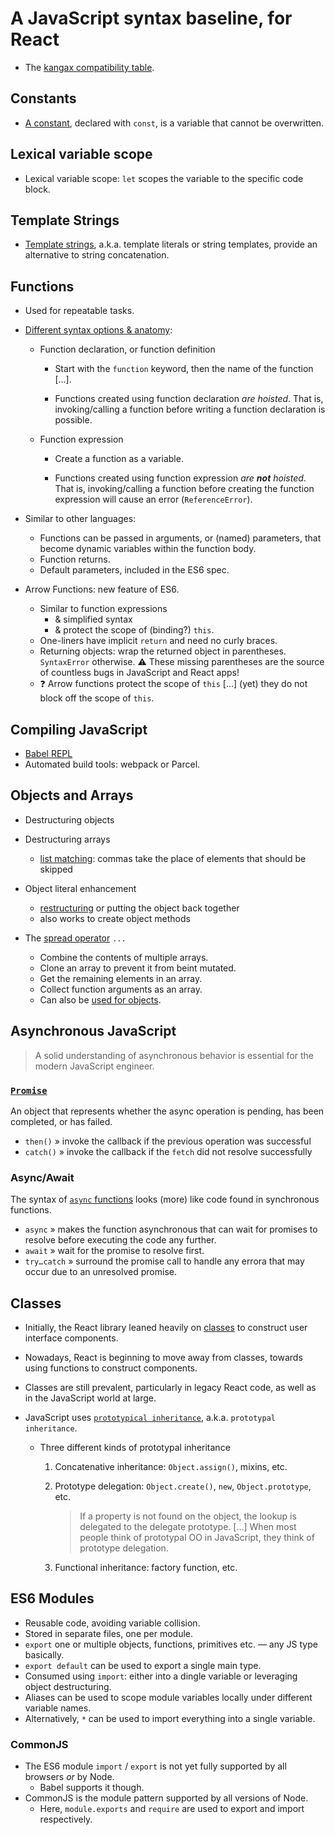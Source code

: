 # A JavaScript syntax baseline, for React

- The [kangax compatibility table].

## Constants

- [A constant], declared with `const`, is a variable that cannot be overwritten.

## Lexical variable scope

- Lexical variable scope: `let` scopes the variable to the specific code block.

## Template Strings

- [Template strings], a.k.a. template literals or string templates, provide an alternative to string concatenation.

## Functions

- Used for repeatable tasks.

- [Different syntax options & anatomy]:

  - Function declaration, or function definition

    - Start with the `function` keyword, then the name of the function […].

    - Functions created using function declaration _are hoisted_.
      That is, invoking/calling a function before writing a function declaration is possible.

  - Function expression

    - Create a function as a variable.

    - Functions created using function expression _are **not** hoisted_.
      That is, invoking/calling a function before creating the function expression will cause an error (`ReferenceError`).

- Similar to other languages:

  - Functions can be passed in arguments, or (named) parameters, that become dynamic variables within the function body.
  - Function returns.
  - Default parameters, included in the ES6 spec.

- Arrow Functions: new feature of ES6.

  - Similar to function expressions
    - & simplified syntax
    - & protect the scope of (binding?) `this`.
  - One-liners have implicit `return` and need no curly braces.
  - Returning objects: wrap the returned object in parentheses. `SyntaxError` otherwise.
    ⚠️ These missing parentheses are the source of countless bugs in JavaScript and React apps!
  - ❓ Arrow functions protect the scope of `this` […] (yet) they do not block off the scope of `this`.

## Compiling JavaScript

- [Babel REPL]
- Automated build tools: webpack or Parcel.

## Objects and Arrays

- Destructuring objects
- Destructuring arrays

  - [list matching]: commas take the place of elements that should be skipped

- Object literal enhancement

  - [restructuring] or putting the object back together
  - also works to create object methods

- The [spread operator] `...`

  - Combine the contents of multiple arrays.
  - Clone an array to prevent it from beint mutated.
  - Get the remaining elements in an array.
  - Collect function arguments as an array.
  - Can also be [used for objects].

## Asynchronous JavaScript

> A solid understanding of asynchronous behavior is essential for the modern JavaScript engineer.

### [`Promise`]

An object that represents whether the async operation is pending, has been completed, or has failed.

- `then()` » invoke the callback if the previous operation was successful
- `catch()` » invoke the callback if the `fetch` did not resolve successfully

### Async/Await

The syntax of [`async` functions] looks (more) like code found in synchronous functions.

- `async` » makes the function asynchronous that can wait for promises to resolve before executing the code any further.
- `await` » wait for the promise to resolve first.
- `try…catch` » surround the promise call to handle any errora that may occur due to an unresolved promise.

## Classes

- Initially, the React library leaned heavily on [classes] to construct user interface components.
- Nowadays, React is beginning to move away from classes, towards using functions to construct components.
- Classes are still prevalent, particularly in legacy React code, as well as in the JavaScript world at large.
- JavaScript uses [`prototypical inheritance`], a.k.a. `prototypal inheritance`.

  - Three different kinds of prototypal inheritance

    1. Concatenative inheritance: `Object.assign()`, mixins, etc.
    2. Prototype delegation: `Object.create()`, `new`, `Object.prototype`, etc.

       > If a property is not found on the object, the lookup is delegated to the delegate prototype. […]
       > When most people think of prototypal OO in JavaScript, they think of prototype delegation.

    3. Functional inheritance: factory function, etc.

## ES6 Modules

- Reusable code, avoiding variable collision.
- Stored in separate files, one per module.
- `export` one or multiple objects, functions, primitives etc. — any JS type basically.
- `export default` can be used to export a single main type.
- Consumed using `import`: either into a dingle variable or leveraging object destructuring.
- Aliases can be used to scope module variables locally under different variable names.
- Alternatively, `*` can be used to import everything into a single variable.

### CommonJS

- The ES6 module `import` / `export` is not yet fully supported by all browsers _or_ by Node.
  - Babel supports it though.
- CommonJS is the module pattern supported by all versions of Node.
  - Here, `module.exports` and `require` are used to export and import respectively.

[`async` functions]: async_await.js
[`promise`]: promises.js
[`prototypical inheritance`]: https://medium.com/javascript-scene/e4cd0a7562e9
[a constant]: const.js
[babel repl]: https://babeljs.io/repl
[classes]: classes.js
[different syntax options & anatomy]: functions.js
[kangax compatibility table]: http://kangax.github.io/compat-table/esnext/
[list matching]: list_matching.js
[restructuring]: object_restructuring.js
[spread operator]: spread_operator.js
[template strings]: template_strings.js
[used for objects]: https://github.com/tc39/proposal-object-rest-spread
